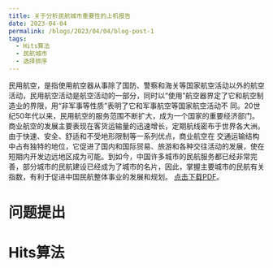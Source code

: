 ```yaml
---
title: 关于分析民航城市重要性的上机报告
date: 2023-04-04
permalink: /blogs/2023/04/04/blog-post-1
tags:
  - Hits算法
  - 民航城市
  - 选择排序
---
```


民用航空，是指使用航空器从事除了国防、警察和海关等国家航空活动以外的航空活动，民用航空活动是航空活动的一部分，同时以“使用”航空器界定了它和航空制造业的界限，用“非军事等性质”表明了它和军事航空等国家航空活动不
同。20世纪50年代以来，民用航空的服务范围不断扩大，成为一个国家的重要经济部门。商业航空的发展主要表现在客货运输量的迅速增长，定期航线密布于世界各大洲。由于快速、安全、舒适和不受地形限制等一系列优点，商业航空在
交通运输结构中占有独特的地位，它促进了国内和国际贸易、旅游和各种交往活动的发展，使在短期内开发边远地区成为可能。到如今，中国许多城市的民航服务都已经非常完善，部分城市的民航建设已经成为了城市的名片，因此，掌握主要城市的民航有关指数，有利于促进中国民航整体事业的发展和规划。 [点击下载PDF](../static/关于分析民航城市重要性的上机报告.pdf)。

问题提出
======

Hits算法
======

